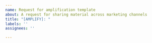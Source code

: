 ```yaml
---
name: Request for amplification template
about: A request for sharing material across marketing channels
title: "[AMPLIFY]: "
labels: ''
assignees: ''

---
```



